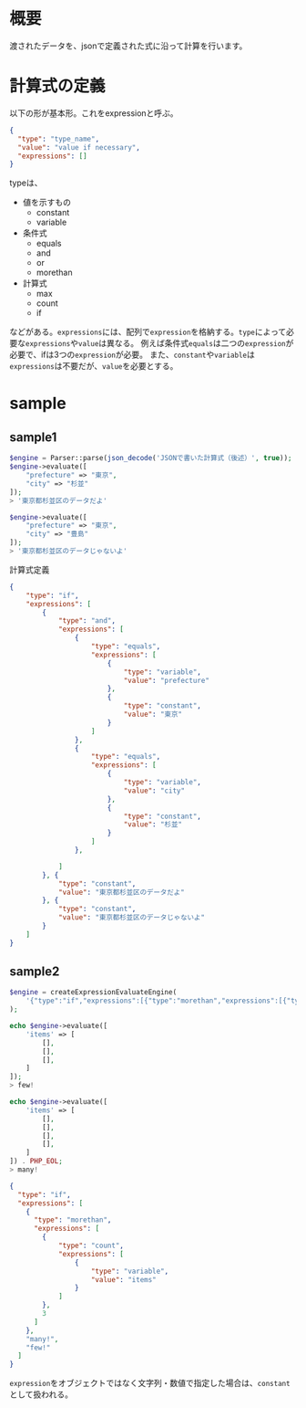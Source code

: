 # 概要
渡されたデータを、jsonで定義された式に沿って計算を行います。

# 計算式の定義
以下の形が基本形。これをexpressionと呼ぶ。

```json
{
  "type": "type_name",
  "value": "value if necessary",
  "expressions": []
}
```

typeは、

- 値を示すもの
    - constant
    - variable
- 条件式
    - equals
    - and
    - or
    - morethan
- 計算式
    - max
    - count
    - if

などがある。`expressions`には、配列で`expression`を格納する。`type`によって必要な`expressions`や`value`は異なる。
例えば条件式`equals`は二つの`expression`が必要で、ifは3つの`expression`が必要。
また、`constant`や`variable`は`expressions`は不要だが、`value`を必要とする。

# sample

## sample1

```php
$engine = Parser::parse(json_decode('JSONで書いた計算式（後述）', true));
$engine->evaluate([
    "prefecture" => "東京",
    "city" => "杉並"
]);
> '東京都杉並区のデータだよ'

$engine->evaluate([
    "prefecture" => "東京",
    "city" => "豊島"
]);
> '東京都杉並区のデータじゃないよ'
```

計算式定義
```json
{
	"type": "if",
	"expressions": [
		{
			"type": "and",
			"expressions": [
				{
					"type": "equals",
					"expressions": [
						{
							"type": "variable",
							"value": "prefecture"
						},
						{
							"type": "constant",
							"value": "東京"
						}
					]
				},
				{
					"type": "equals",
					"expressions": [
						{
							"type": "variable",
							"value": "city"
						},
						{
							"type": "constant",
							"value": "杉並"
						}
					]
				},

			]
		}, {
			"type": "constant",
			"value": "東京都杉並区のデータだよ"
		}, {
			"type": "constant",
			"value": "東京都杉並区のデータじゃないよ"
		}
	]
}

```

## sample2


```php
$engine = createExpressionEvaluateEngine(
    '{"type":"if","expressions":[{"type":"morethan","expressions":[{"type":"count","expressions":[{"type":"variable","value":"items"}]},3]},"many!","less!"]}'
);

echo $engine->evaluate([
    'items' => [
        [],
        [],
        [],
    ]
]);
> few!

echo $engine->evaluate([
    'items' => [
        [],
        [],
        [],
        [],
    ]
]) . PHP_EOL;
> many!
```

```json
{
  "type": "if",
  "expressions": [
    {
      "type": "morethan",
      "expressions": [
      	{
      		"type": "count",
      		"expressions": [
      			{
      				"type": "variable",
      				"value": "items"
      			}
      		]
      	},
      	3
      ]
    },
    "many!",
    "few!"
  ]
}
```

`expression`をオブジェクトではなく文字列・数値で指定した場合は、`constant`として扱われる。
